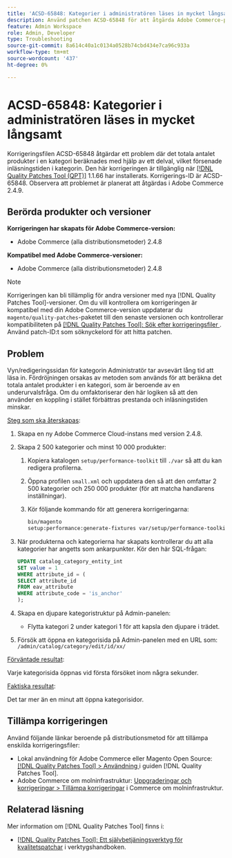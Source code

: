 ```yaml
---
title: 'ACSD-65848: Kategorier i administratören läses in mycket långsamt'
description: Använd patchen ACSD-65848 för att åtgärda Adobe Commerce-problemet där det totala antalet produkter i en kategori beräknades med hjälp av ett delval, som försenade inläsningstiden i kategorin.
feature: Admin Workspace
role: Admin, Developer
type: Troubleshooting
source-git-commit: 8a614c40a1c0134a0528b74cbd434e7ca96c933a
workflow-type: tm+mt
source-wordcount: '437'
ht-degree: 0%

---
```



# ACSD-65848: Kategorier i administratören läses in mycket långsamt

Korrigeringsfilen ACSD-65848 åtgärdar ett problem där det totala antalet produkter i en kategori beräknades med hjälp av ett delval, vilket försenade inläsningstiden i kategorin. Den här korrigeringen är tillgänglig när [[!DNL Quality Patches Tool (QPT)]](/help/tools/quality-patches-tool/quality-patches-tool-to-self-serve-quality-patches.md) 1.1.66 har installerats. Korrigerings-ID är ACSD-65848. Observera att problemet är planerat att åtgärdas i Adobe Commerce 2.4.9.

## Berörda produkter och versioner

**Korrigeringen har skapats för Adobe Commerce-version:**

* Adobe Commerce (alla distributionsmetoder) 2.4.8

**Kompatibel med Adobe Commerce-versioner:**

* Adobe Commerce (alla distributionsmetoder) 2.4.8

>[!NOTE]
>
>Korrigeringen kan bli tillämplig för andra versioner med nya [!DNL Quality Patches Tool]-versioner. Om du vill kontrollera om korrigeringen är kompatibel med din Adobe Commerce-version uppdaterar du `magento/quality-patches`-paketet till den senaste versionen och kontrollerar kompatibiliteten på [[!DNL Quality Patches Tool]: Sök efter korrigeringsfiler ](https://experienceleague.adobe.com/tools/commerce-quality-patches/index.html). Använd patch-ID:t som söknyckelord för att hitta patchen.

## Problem

Vyn/redigeringssidan för kategorin Administratör tar avsevärt lång tid att läsa in. Fördröjningen orsakas av metoden som används för att beräkna det totala antalet produkter i en kategori, som är beroende av en underurvalsfråga. Om du omfaktoriserar den här logiken så att den använder en koppling i stället förbättras prestanda och inläsningstiden minskar.

<u>Steg som ska återskapas</u>:

1. Skapa en ny Adobe Commerce Cloud-instans med version 2.4.8.
1. Skapa 2 500 kategorier och minst 10 000 produkter:
   1. Kopiera katalogen `setup/performance-toolkit` till `./var` så att du kan redigera profilerna.
   1. Öppna profilen `small.xml` och uppdatera den så att den omfattar 2 500 kategorier och 250 000 produkter (för att matcha handlarens inställningar).
   1. Kör följande kommando för att generera korrigeringarna:

      ```bash
      bin/magento 
      setup:performance:generate-fixtures var/setup/performance-toolkit/profiles/ce/small.xml
      ```

1. När produkterna och kategorierna har skapats kontrollerar du att alla kategorier har angetts som ankarpunkter. Kör den här SQL-frågan:

   ```sql
   UPDATE catalog_category_entity_int 
   SET value = 1 
   WHERE attribute_id = (
   SELECT attribute_id 
   FROM eav_attribute 
   WHERE attribute_code = 'is_anchor'
   );
   ```

1. Skapa en djupare kategoristruktur på Admin-panelen:
   * Flytta kategori 2 under kategori 1 för att kapsla den djupare i trädet.
1. Försök att öppna en kategorisida på Admin-panelen med en URL som:
   ```/admin/catalog/category/edit/id/xx/```

<u>Förväntade resultat</u>:

Varje kategorisida öppnas vid första försöket inom några sekunder.

<u>Faktiska resultat</u>:

Det tar mer än en minut att öppna kategorisidor.

## Tillämpa korrigeringen

Använd följande länkar beroende på distributionsmetod för att tillämpa enskilda korrigeringsfiler:

* Lokal användning för Adobe Commerce eller Magento Open Source: [[!DNL Quality Patches Tool] > Användning ](/help/tools/quality-patches-tool/usage.md) i guiden [!DNL Quality Patches Tool].
* Adobe Commerce om molninfrastruktur: [Uppgraderingar och korrigeringar > Tillämpa korrigeringar](https://experienceleague.adobe.com/docs/commerce-cloud-service/user-guide/develop/upgrade/apply-patches.html) i Commerce om molninfrastruktur.

## Relaterad läsning

Mer information om [!DNL Quality Patches Tool] finns i:

* [[!DNL Quality Patches Tool]: Ett självbetjäningsverktyg för kvalitetspatchar](/help/tools/quality-patches-tool/quality-patches-tool-to-self-serve-quality-patches.md) i verktygshandboken.
